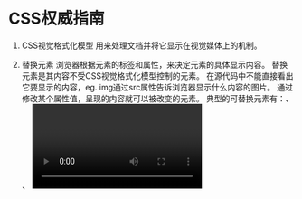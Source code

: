 # CSS权威指南

1. CSS视觉格式化模型
    用来处理文档并将它显示在视觉媒体上的机制。


2. 替换元素
    浏览器根据元素的标签和属性，来决定元素的具体显示内容。
    替换元素是其内容不受CSS视觉格式化模型控制的元素。
    在源代码中不能直接看出它要显示的内容，eg. img通过src属性告诉浏览器显示什么内容的图片。
    通过修改某个属性值，呈现的内容就可以被改变的元素。
    典型的可替换元素有：<img>、 <object>、 <video>、 表单元素：<textarea>、<input>。
    某些元素只在特殊情况下变现为替换元素：<audio>、<canvas>。
    通过css content属性来插入的对象称作匿名可替换元素。

3. 不可替换元素
    不可替换元素是其内容受CSS视觉格式化模型控制的元素。
    在源代码中可以直接看出它要显示的内容。
s
4. HTML和XHTML中块级元素不能嵌套在内联元素里。
   CSS中对显示元素的嵌套不存在任何限制。

5. display默认值为inline，默认的其内容会显示为行内文本。

6. link标签的ref属性规定当前文档与被链接文档之间的关系。
   多个样式表会合并规则，并将其全部应用于文档。
   多个link标签，样式会合并

7. @import url(sheet.css) 媒体类型
   多个@import样式会全部加载，其中的所有样式规则都会在文档的显示中使用。
